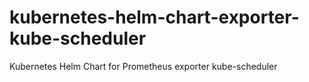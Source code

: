 # kubernetes-helm-chart-exporter-kube-scheduler
Kubernetes Helm Chart for Prometheus exporter kube-scheduler
